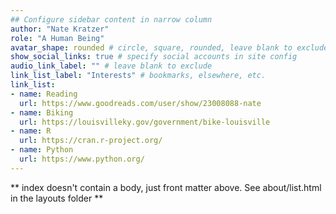```yaml
---
## Configure sidebar content in narrow column
author: "Nate Kratzer"
role: "A Human Being"
avatar_shape: rounded # circle, square, rounded, leave blank to exclude
show_social_links: true # specify social accounts in site config
audio_link_label: "" # leave blank to exclude
link_list_label: "Interests" # bookmarks, elsewhere, etc.
link_list:
- name: Reading
  url: https://www.goodreads.com/user/show/23008088-nate
- name: Biking
  url: https://louisvilleky.gov/government/bike-louisville
- name: R
  url: https://cran.r-project.org/
- name: Python
  url: https://www.python.org/
---
```


** index doesn't contain a body, just front matter above.
See about/list.html in the layouts folder **
